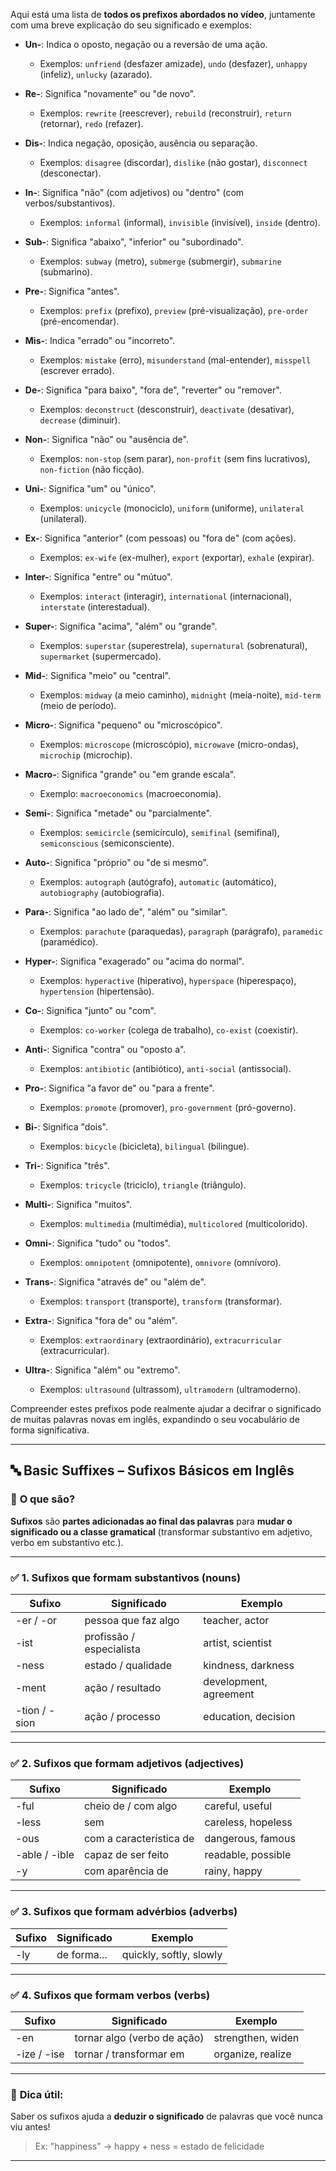 Aqui está uma lista de **todos os prefixos abordados no vídeo**, juntamente com uma breve explicação do seu significado e exemplos:

- **Un-**: Indica o oposto, negação ou a reversão de uma ação.
    
    - Exemplos: `unfriend` (desfazer amizade), `undo` (desfazer), `unhappy` (infeliz), `unlucky` (azarado).
        
- **Re-**: Significa "novamente" ou "de novo".
    
    - Exemplos: `rewrite` (reescrever), `rebuild` (reconstruir), `return` (retornar), `redo` (refazer).
        
- **Dis-**: Indica negação, oposição, ausência ou separação.
    
    - Exemplos: `disagree` (discordar), `dislike` (não gostar), `disconnect` (desconectar).
        
- **In-**: Significa "não" (com adjetivos) ou "dentro" (com verbos/substantivos).
    
    - Exemplos: `informal` (informal), `invisible` (invisível), `inside` (dentro).
        
- **Sub-**: Significa "abaixo", "inferior" ou "subordinado".
    
    - Exemplos: `subway` (metro), `submerge` (submergir), `submarine` (submarino).
        
- **Pre-**: Significa "antes".
    
    - Exemplos: `prefix` (prefixo), `preview` (pré-visualização), `pre-order` (pré-encomendar).
        
- **Mis-**: Indica "errado" ou "incorreto".
    
    - Exemplos: `mistake` (erro), `misunderstand` (mal-entender), `misspell` (escrever errado).
        
- **De-**: Significa "para baixo", "fora de", "reverter" ou "remover".
    
    - Exemplos: `deconstruct` (desconstruir), `deactivate` (desativar), `decrease` (diminuir).
        
- **Non-**: Significa "não" ou "ausência de".
    
    - Exemplos: `non-stop` (sem parar), `non-profit` (sem fins lucrativos), `non-fiction` (não ficção).
        
- **Uni-**: Significa "um" ou "único".
    
    - Exemplos: `unicycle` (monociclo), `uniform` (uniforme), `unilateral` (unilateral).
        
- **Ex-**: Significa "anterior" (com pessoas) ou "fora de" (com ações).
    
    - Exemplos: `ex-wife` (ex-mulher), `export` (exportar), `exhale` (expirar).
        
- **Inter-**: Significa "entre" ou "mútuo".
    
    - Exemplos: `interact` (interagir), `international` (internacional), `interstate` (interestadual).
        
- **Super-**: Significa "acima", "além" ou "grande".
    
    - Exemplos: `superstar` (superestrela), `supernatural` (sobrenatural), `supermarket` (supermercado).
        
- **Mid-**: Significa "meio" ou "central".
    
    - Exemplos: `midway` (a meio caminho), `midnight` (meia-noite), `mid-term` (meio de período).
        
- **Micro-**: Significa "pequeno" ou "microscópico".
    
    - Exemplos: `microscope` (microscópio), `microwave` (micro-ondas), `microchip` (microchip).
        
- **Macro-**: Significa "grande" ou "em grande escala".
    
    - Exemplo: `macroeconomics` (macroeconomia).
        
- **Semi-**: Significa "metade" ou "parcialmente".
    
    - Exemplos: `semicircle` (semicírculo), `semifinal` (semifinal), `semiconscious` (semiconsciente).
        
- **Auto-**: Significa "próprio" ou "de si mesmo".
    
    - Exemplos: `autograph` (autógrafo), `automatic` (automático), `autobiography` (autobiografia).
        
- **Para-**: Significa "ao lado de", "além" ou "similar".
    
    - Exemplos: `parachute` (paraquedas), `paragraph` (parágrafo), `paramedic` (paramédico).
        
- **Hyper-**: Significa "exagerado" ou "acima do normal".
    
    - Exemplos: `hyperactive` (hiperativo), `hyperspace` (hiperespaço), `hypertension` (hipertensão).
        
- **Co-**: Significa "junto" ou "com".
    
    - Exemplos: `co-worker` (colega de trabalho), `co-exist` (coexistir).
        
- **Anti-**: Significa "contra" ou "oposto a".
    
    - Exemplos: `antibiotic` (antibiótico), `anti-social` (antissocial).
        
- **Pro-**: Significa "a favor de" ou "para a frente".
    
    - Exemplos: `promote` (promover), `pro-government` (pró-governo).
        
- **Bi-**: Significa "dois".
    
    - Exemplos: `bicycle` (bicicleta), `bilingual` (bilingue).
        
- **Tri-**: Significa "três".
    
    - Exemplos: `tricycle` (triciclo), `triangle` (triângulo).
        
- **Multi-**: Significa "muitos".
    
    - Exemplos: `multimedia` (multimédia), `multicolored` (multicolorido).
        
- **Omni-**: Significa "tudo" ou "todos".
    
    - Exemplos: `omnipotent` (omnipotente), `omnivore` (omnívoro).
        
- **Trans-**: Significa "através de" ou "além de".
    
    - Exemplos: `transport` (transporte), `transform` (transformar).
        
- **Extra-**: Significa "fora de" ou "além".
    
    - Exemplos: `extraordinary` (extraordinário), `extracurricular` (extracurricular).
        
- **Ultra-**: Significa "além" ou "extremo".
    
    - Exemplos: `ultrasound` (ultrassom), `ultramodern` (ultramoderno).
        

Compreender estes prefixos pode realmente ajudar a decifrar o significado de muitas palavras novas em inglês, expandindo o seu vocabulário de forma significativa.

---

## 🔤 **Basic Suffixes – Sufixos Básicos em Inglês**

### 🧩 **O que são?**

**Sufixos** são **partes adicionadas ao final das palavras** para **mudar o significado ou a classe gramatical** (transformar substantivo em adjetivo, verbo em substantivo etc.).

---

### ✅ **1. Sufixos que formam substantivos (nouns)**

|Sufixo|Significado|Exemplo|
|---|---|---|
|-er / -or|pessoa que faz algo|teacher, actor|
|-ist|profissão / especialista|artist, scientist|
|-ness|estado / qualidade|kindness, darkness|
|-ment|ação / resultado|development, agreement|
|-tion / -sion|ação / processo|education, decision|

---

### ✅ **2. Sufixos que formam adjetivos (adjectives)**

|Sufixo|Significado|Exemplo|
|---|---|---|
|-ful|cheio de / com algo|careful, useful|
|-less|sem|careless, hopeless|
|-ous|com a característica de|dangerous, famous|
|-able / -ible|capaz de ser feito|readable, possible|
|-y|com aparência de|rainy, happy|

---

### ✅ **3. Sufixos que formam advérbios (adverbs)**

|Sufixo|Significado|Exemplo|
|---|---|---|
|-ly|de forma...|quickly, softly, slowly|

---

### ✅ **4. Sufixos que formam verbos (verbs)**

|Sufixo|Significado|Exemplo|
|---|---|---|
|-en|tornar algo (verbo de ação)|strengthen, widen|
|-ize / -ise|tornar / transformar em|organize, realize|

---

### 🧠 **Dica útil:**

Saber os sufixos ajuda a **deduzir o significado** de palavras que você nunca viu antes!

> Ex: "happiness" → happy + ness = estado de felicidade

---
